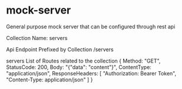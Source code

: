 # mock-server
General purpose mock server that can be configured through rest api


Collection
    Name: servers

Api Endpoint Prefixed by Collection
/servers

servers
List of Routes related to the collection
{
    Method: "GET",
    StatusCode: 200,
    Body: "{\"data\": \"content\"}",
    ContentType: "application/json",
    ResponseHeaders: [
        "Authorization: Bearer Token",
        "Content-Type: application/json"
    ]
}